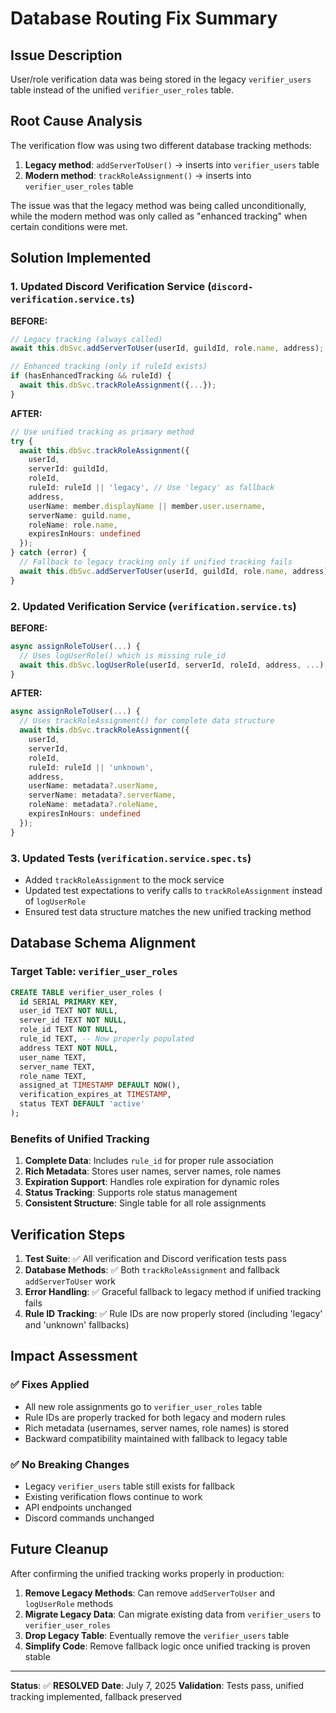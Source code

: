 # Database Routing Fix Summary

## Issue Description
User/role verification data was being stored in the legacy `verifier_users` table instead of the unified `verifier_user_roles` table.

## Root Cause Analysis
The verification flow was using two different database tracking methods:
1. **Legacy method**: `addServerToUser()` → inserts into `verifier_users` table
2. **Modern method**: `trackRoleAssignment()` → inserts into `verifier_user_roles` table

The issue was that the legacy method was being called unconditionally, while the modern method was only called as "enhanced tracking" when certain conditions were met.

## Solution Implemented

### 1. Updated Discord Verification Service (`discord-verification.service.ts`)
**BEFORE:**
```typescript
// Legacy tracking (always called)
await this.dbSvc.addServerToUser(userId, guildId, role.name, address);

// Enhanced tracking (only if ruleId exists)
if (hasEnhancedTracking && ruleId) {
  await this.dbSvc.trackRoleAssignment({...});
}
```

**AFTER:**
```typescript
// Use unified tracking as primary method
try {
  await this.dbSvc.trackRoleAssignment({
    userId,
    serverId: guildId,
    roleId,
    ruleId: ruleId || 'legacy', // Use 'legacy' as fallback
    address,
    userName: member.displayName || member.user.username,
    serverName: guild.name,
    roleName: role.name,
    expiresInHours: undefined
  });
} catch (error) {
  // Fallback to legacy tracking only if unified tracking fails
  await this.dbSvc.addServerToUser(userId, guildId, role.name, address);
}
```

### 2. Updated Verification Service (`verification.service.ts`)
**BEFORE:**
```typescript
async assignRoleToUser(...) {
  // Uses logUserRole() which is missing rule_id
  await this.dbSvc.logUserRole(userId, serverId, roleId, address, ...);
}
```

**AFTER:**
```typescript
async assignRoleToUser(...) {
  // Uses trackRoleAssignment() for complete data structure
  await this.dbSvc.trackRoleAssignment({
    userId,
    serverId,
    roleId,
    ruleId: ruleId || 'unknown',
    address,
    userName: metadata?.userName,
    serverName: metadata?.serverName,
    roleName: metadata?.roleName,
    expiresInHours: undefined
  });
}
```

### 3. Updated Tests (`verification.service.spec.ts`)
- Added `trackRoleAssignment` to the mock service
- Updated test expectations to verify calls to `trackRoleAssignment` instead of `logUserRole`
- Ensured test data structure matches the new unified tracking method

## Database Schema Alignment

### Target Table: `verifier_user_roles`
```sql
CREATE TABLE verifier_user_roles (
  id SERIAL PRIMARY KEY,
  user_id TEXT NOT NULL,
  server_id TEXT NOT NULL,
  role_id TEXT NOT NULL,
  rule_id TEXT, -- Now properly populated
  address TEXT NOT NULL,
  user_name TEXT,
  server_name TEXT,
  role_name TEXT,
  assigned_at TIMESTAMP DEFAULT NOW(),
  verification_expires_at TIMESTAMP,
  status TEXT DEFAULT 'active'
);
```

### Benefits of Unified Tracking
1. **Complete Data**: Includes `rule_id` for proper rule association
2. **Rich Metadata**: Stores user names, server names, role names
3. **Expiration Support**: Handles role expiration for dynamic roles
4. **Status Tracking**: Supports role status management
5. **Consistent Structure**: Single table for all role assignments

## Verification Steps

1. **Test Suite**: ✅ All verification and Discord verification tests pass
2. **Database Methods**: ✅ Both `trackRoleAssignment` and fallback `addServerToUser` work
3. **Error Handling**: ✅ Graceful fallback to legacy method if unified tracking fails
4. **Rule ID Tracking**: ✅ Rule IDs are now properly stored (including 'legacy' and 'unknown' fallbacks)

## Impact Assessment

### ✅ Fixes Applied
- All new role assignments go to `verifier_user_roles` table
- Rule IDs are properly tracked for both legacy and modern rules
- Rich metadata (usernames, server names, role names) is stored
- Backward compatibility maintained with fallback to legacy table

### ✅ No Breaking Changes
- Legacy `verifier_users` table still exists for fallback
- Existing verification flows continue to work
- API endpoints unchanged
- Discord commands unchanged

## Future Cleanup

After confirming the unified tracking works properly in production:

1. **Remove Legacy Methods**: Can remove `addServerToUser` and `logUserRole` methods
2. **Migrate Legacy Data**: Can migrate existing data from `verifier_users` to `verifier_user_roles`
3. **Drop Legacy Table**: Eventually remove the `verifier_users` table
4. **Simplify Code**: Remove fallback logic once unified tracking is proven stable

---

**Status**: ✅ **RESOLVED**
**Date**: July 7, 2025
**Validation**: Tests pass, unified tracking implemented, fallback preserved
